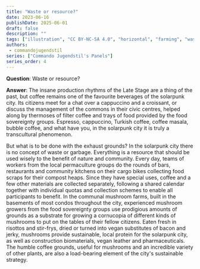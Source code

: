 ```yaml
---
title: "Waste or resource?"
date: 2023-06-16
publishDate: 2025-06-01
draft: false
description: ""
tags: ["illustration", "CC BY-NC-SA 4.0", "horizontal", "farming", "waste"]
authors:
 - commandojugendstil
series: ["Commando Jugendstil's Panels"]
series_order: 4
---
```


**Question**: 
Waste or resource?

**Answer**:
The insane production rhythms of the Late Stage are a thing of the past, but coffee remains one of the favourite beverages of the solarpunk city.
Its citizens meet for a chat over a cappuccino and a croissant, or discuss the management of the commons in their civic centres, helped along by thermoses of filter coffee and trays of food provided by the food sovereignty groups. Espresso, cappuccino, Turkish coffee, coffee masala, bubble coffee, and what have you, in the solarpunk city it is truly a transcultural phenomenon.

But what is to be done with the exhaust grounds?
In the solarpunk city there is no concept of waste or garbage. Everything is a resource that should be used wisely to the benefit of nature and community.
Every day, teams of workers from the local permaculture groups do the rounds of bars, restaurants and community kitchens on their cargo bikes collecting food scraps for their compost heaps. Since they have special uses, coffee and a few other materials are collected separately, following a shared calendar together with individual quotas and collection schemes to enable all participants to benefit.
In the communal mushroom farms, built in the basements of most condos throughout the city, experienced mushroom growers from the food sovereignty groups use prodigious amounts of grounds as a substrate for growing a cornucopia of different kinds of mushrooms to put on the tables of their fellow citizens.
Eaten fresh in risottos and stir-frys, dried or turned into vegan substitutes of bacon and jerky, mushrooms provide sustainable, local protein for the solarpunk city, as well as construction biomaterials, vegan leather and pharmaceuticals.
The humble coffee grounds, useful for mushrooms and an incredible variety of other plants, are also a load-bearing element of the city's sustainable strategy.
